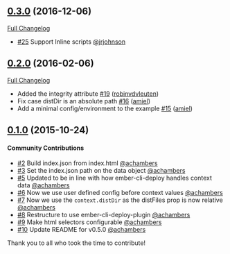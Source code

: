 ## [0.3.0](https://github.com/ember-cli-deploy/ember-cli-deploy-json-config/tree/0.3.0) (2016-12-06)
[Full Changelog](https://github.com/ember-cli-deploy/ember-cli-deploy-json-config/compare/v0.2.0...0.3.0)

- [#25](https://github.com/ember-cli-deploy/ember-cli-deploy-json-config/pull/25) Support Inline scripts [@jrjohnson](https://github.com/jrjohnson)

## [0.2.0](https://github.com/ember-cli-deploy/ember-cli-deploy-json-config/tree/0.2.0) (2016-02-06)
[Full Changelog](https://github.com/ember-cli-deploy/ember-cli-deploy-json-config/compare/v0.1.0...0.2.0)

- Added the integrity attribute [\#19](https://github.com/ember-cli-deploy/ember-cli-deploy-json-config/pull/19) ([robinvdvleuten](https://github.com/robinvdvleuten))
- Fix case distDir is an absolute path [\#16](https://github.com/ember-cli-deploy/ember-cli-deploy-json-config/pull/16) ([amiel](https://github.com/amiel))
- Add a minimal config/environment to the example [\#15](https://github.com/ember-cli-deploy/ember-cli-deploy-json-config/pull/15) ([amiel](https://github.com/amiel))

## [0.1.0](https://github.com/ember-cli-deploy/ember-cli-deploy-json-config/tree/0.1.0) (2015-10-24)

#### Community Contributions

- [#2](https://github.com/ember-cli-deploy/ember-cli-deploy-json-config/pull/2) Build index.json from index.html [@achambers](https://github.com/achambers)
- [#3](https://github.com/ember-cli-deploy/ember-cli-deploy-json-config/pull/3) Set the index.json path on the data object [@achambers](https://github.com/achambers)
- [#5](https://github.com/ember-cli-deploy/ember-cli-deploy-json-config/pull/5) Updated to be in line with how ember-cli-deploy handles context data [@achambers](https://github.com/achambers)
- [#6](https://github.com/ember-cli-deploy/ember-cli-deploy-json-config/pull/6) Now we use user defined config before context values [@achambers](https://github.com/achambers)
- [#7](https://github.com/ember-cli-deploy/ember-cli-deploy-json-config/pull/7) Now we use the `context.distDir` as the distFiles prop is now relative [@achambers](https://github.com/achambers)
- [#8](https://github.com/ember-cli-deploy/ember-cli-deploy-json-config/pull/8) Restructure to use ember-cli-deploy-plugin [@achambers](https://github.com/achambers)
- [#9](https://github.com/ember-cli-deploy/ember-cli-deploy-json-config/pull/9) Make html selectors configurable [@achambers](https://github.com/achambers)
- [#10](https://github.com/ember-cli-deploy/ember-cli-deploy-json-config/pull/10) Update README for v0.5.0 [@achambers](https://github.com/achambers)

Thank you to all who took the time to contribute!
